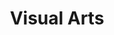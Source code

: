 ---
layout: art
title: Visual Arts
permalink: /art/
published: true
isPublic_b: true

intro_list:
    title_txt: "Visual Arts"
    sec1_txt: "2D"
    sec2_txt: "3D"
    sec3_txt: "DIGITAL"

main_list:
    sec1_list: 
        title_txt: "2D WORKS"
        fil1_txt: "DRAWING"
        fil2_txt: "PAINTING"
        fil3_txt: "SKETCHBOOK"
    sec2_list: 
        title_txt: "3D WORKS"
    sec3_list: 
        title_txt: "DIGITAL WORKS"
        fil1_txt: "STILL"
        fil2_txt: "VIDEO"


#2d ART
my2dArt_list:
    colLeft_list:
        - img_txt: "/assets/site/images/art/2D/touch.jpg"
        - img_txt: "/assets/site/images/art/2D/dishwash.jpg"
        - img_txt: "/assets/site/images/art/2D/character.jpg"
        - img_txt: "/assets/site/images/art/2D/omelas.jpg"
        - img_txt: "/assets/site/images/art/2D/eggshells.jpg"
        - img_txt: "/assets/site/images/art/2D/sketchbook3.jpg"
        - img_txt: "/assets/site/images/portfolio/portfolio-3.jpg"
        - img_txt: "/assets/site/images/hero-bg.jpg"
        - img_txt: "/assets/site/images/art/2D/sketchbooka.jpg"
    colMid_list:
        - img_txt: "/assets/site/images/art/2D/cardboard party 2.jpg"
        - img_txt: "/assets/site/images/art/2D/medusa.jpg"
        - img_txt: "/assets/site/images/art/2D/lavender.jpg"
        - img_txt: "/assets/site/images/art/2D/hands.jpg"
        - img_txt: "/assets/site/images/art/2D/oqavat.jpg"
        - img_txt: "/assets/site/images/art/2D/collage.JPG"
        - img_txt: "/assets/site/images/art/2D/evan.jpg"
        - img_txt: "/assets/site/images/hero-bg.jpg"
        - img_txt: "/assets/site/images/art/2D/icon.jpg"
    colRight_list:
        - img_txt: "/assets/site/images/art/2D/garment.jpg"
        - img_txt: "/assets/site/images/art/2D/neoexpression.jpg"
        - img_txt: "/assets/site/images/art/2D/chess.jpg"
        - img_txt: "/assets/site/images/art/2D/jan.jpg"
        - img_txt: "/assets/site/images/art/2D/hand studies.jpg"
        - img_txt: "/assets/site/images/art/2D/sketchbook4.jpg"
        - img_txt: "/assets/site/images/art/2D/ROMA.jpg"
        - img_txt: "/assets/site/images/art/2D/sketchbook2.jpg"
        - img_txt: "/assets/site/images/art/2D/longan.jpg"
        - img_txt: "/assets/site/images/art/2D/sketchbookb.jpg"

#3d ART
my3dArt_list:
    colLeft_list:
        - img_txt: "/assets/site/images/art/3D/natfinal.jpg"
        - img_txt: "/assets/site/images/art/3D/light.jpg"
    colRight_list:
        - img_txt: "/assets/site/images/art/3D/glorification cult.jpg"
        - img_txt: "/assets/site/images/art/3D/emp.jpg"

#GRAPHIC
graphic_list:
    colLeft_list:
        - img_txt: "/assets/site/images/art/GRAPHIC/apples for dinner.jpg"
        - img_txt: "/assets/site/images/art/GRAPHIC/glorifies.jpg"
        - img_txt: "/assets/site/images/art/GRAPHIC/poster and ticket.jpg"
        - img_txt: "/assets/site/images/art/GRAPHIC/poster and ticket (1).jpg"
        - img_txt: "/assets/site/images/art/GRAPHIC/pb4.jpg"
    colRight_list:
        - img_txt: "/assets/site/images/art/GRAPHIC/dream map.jpg"
        - img_txt: "/assets/site/images/art/GRAPHIC/DOCUMENTATION2.jpg"
        - img_txt: "/assets/site/images/art/GRAPHIC/shenchenwen-logo-1.jpg"
        - img_txt: "/assets/site/images/art/GRAPHIC/ROBOTheaven.jpeg"
        - img_txt: "/assets/site/images/art/GRAPHIC/pb.png"
    colBottom_list:
        - img_txt: "/assets/site/images/art/GRAPHIC/pb3.jpg"
        - img_txt: "/assets/site/images/art/GRAPHIC/pb2.jpg"
        - img_txt: "/assets/site/images/art/GRAPHIC/pb6.jpg"
        - img_txt: "/assets/site/images/art/GRAPHIC/pb7.jpg"


#GRAPHIC
email: joyce.chen1@uwaterloo.ca
phone: (647) 501-6661
instagram: https://www.instagram.com/joy.ceart/
linkedin: https://www.linkedin.com/in/joycechen9/
#####################
---